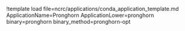 !template load file=ncrc/applications/conda_application_template.md ApplicationName=Pronghorn ApplicationLower=pronghorn binary=pronghorn binary_method=pronghorn-opt
